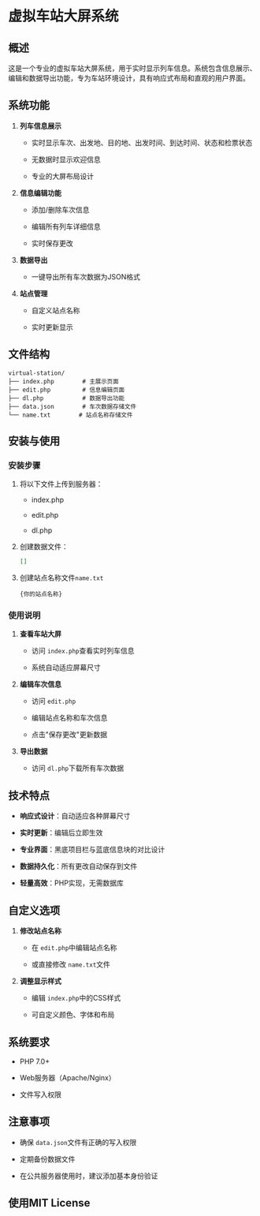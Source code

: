 

# 虚拟车站大屏系统

## 概述

这是一个专业的虚拟车站大屏系统，用于实时显示列车信息。系统包含信息展示、编辑和数据导出功能，专为车站环境设计，具有响应式布局和直观的用户界面。

## 系统功能

1. ​**​列车信息展示​**​
   
   - 实时显示车次、出发地、目的地、出发时间、到达时间、状态和检票状态
   
   - 无数据时显示欢迎信息
   
   - 专业的大屏布局设计

2. ​**​信息编辑功能​**​
   
   - 添加/删除车次信息
   
   - 编辑所有列车详细信息
   
   - 实时保存更改

3. ​**​数据导出​**​
   
   - 一键导出所有车次数据为JSON格式

4. ​**​站点管理​**​
   
   - 自定义站点名称
   
   - 实时更新显示

## 文件结构

```
virtual-station/
├── index.php        # 主展示页面
├── edit.php         # 信息编辑页面
├── dl.php           # 数据导出功能
├── data.json        # 车次数据存储文件
└── name.txt        # 站点名称存储文件
```

## 安装与使用

### 安装步骤

1. 将以下文件上传到服务器：
   
   - index.php
   
   - edit.php
   
   - dl.php

2. 创建数据文件：
   
   ```json
   []
   ```

3. 创建站点名称文件`name.txt`
   
   ```
   {你的站点名称}
   ```

### 使用说明

1. ​**​查看车站大屏​**​
   
   - 访问 `index.php`查看实时列车信息
   
   - 系统自动适应屏幕尺寸

2. ​**​编辑车次信息​**​
   
   - 访问 `edit.php`
   
   - 编辑站点名称和车次信息
   
   - 点击"保存更改"更新数据

3. ​**​导出数据​**​
   
   - 访问 `dl.php`下载所有车次数据

## 技术特点

- ​**​响应式设计​**​：自动适应各种屏幕尺寸

- ​**​实时更新​**​：编辑后立即生效

- ​**​专业界面​**​：黑底项目栏与蓝底信息块的对比设计

- ​**​数据持久化​**​：所有更改自动保存到文件

- ​**​轻量高效​**​：PHP实现，无需数据库

## 自定义选项

1. ​**​修改站点名称​**​
   
   - 在 `edit.php`中编辑站点名称
   
   - 或直接修改 `name.txt`文件

2. ​**​调整显示样式​**​
   
   - 编辑 `index.php`中的CSS样式
   
   - 可自定义颜色、字体和布局

## 系统要求

- PHP 7.0+

- Web服务器（Apache/Nginx）

- 文件写入权限

## 注意事项

- 确保 `data.json`文件有正确的写入权限

- 定期备份数据文件

- 在公共服务器使用时，建议添加基本身份验证

## 使用MIT License
